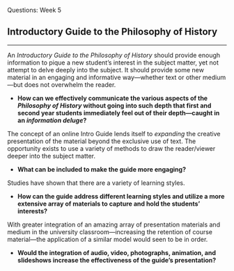 Questions: Week 5
## Introductory Guide to the Philosophy of History ##
---
An _Introductory Guide to the Philosophy of History_ should provide enough information to pique a new student’s interest in the subject matter, yet not attempt to delve deeply into the subject.  It should provide some new material in an engaging and informative way—whether text or other medium—but does not overwhelm the reader.

- **How can we effectively communicate the various aspects of the _Philosophy of History_ without going into such depth that first and second year students immediately feel out of their depth—caught in an _information deluge_?**

The concept of an online Intro Guide lends itself to _expanding_ the creative presentation of the material beyond the exclusive use of text.  The opportunity exists to use a variety of methods to draw the reader/viewer deeper into the subject matter.  

- **What can be included to make the guide more engaging?**

Studies have shown that there are a variety  of learning styles.

- **How can the guide address different learning styles and utilize a more extensive array of materials to capture and hold the students’ interests?**

With greater integration of an amazing array of presentation materials and medium in the university classroom—increasing the retention of course material—the application of a similar model would seen to be in order.  

- **Would the integration of audio, video, photographs, animation, and slideshows increase the effectiveness of the guide’s presentation?**
